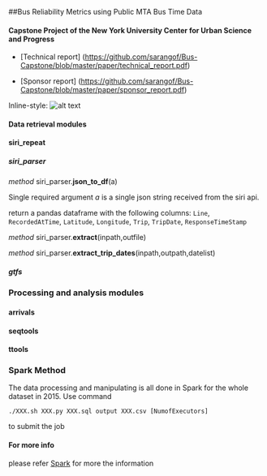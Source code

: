 ##Bus Reliability Metrics using Public MTA Bus Time Data
#### Capstone Project of the New York University Center for Urban Science and Progress

* [Technical report] (https://github.com/sarangof/Bus-Capstone/blob/master/paper/technical_report.pdf)

* [Sponsor report] (https://github.com/sarangof/Bus-Capstone/blob/master/paper/sponsor_report.pdf)


Inline-style: 
![alt text](https://github.com/sarangof/Bus-Capstone/blob/master/plots/on_time_performance_stops.png "Sample of on time performance")



#### Data retrieval modules
#### siri_repeat
##### siri_parser
*method* siri_parser.**json_to_df**(a)

Single required argument *a* is a single json string received from the siri api.
    
return a pandas dataframe with the following columns: `Line`, `RecordedAtTime`, `Latitude`, `Longitude`, `Trip`, `TripDate`, `ResponseTimeStamp`

*method* siri_parser.**extract**(inpath,outfile)

*method* siri_parser.**extract_trip_dates**(inpath,outpath,datelist)
##### gtfs

### Processing and analysis modules
#### arrivals
#### seqtools
#### ttools
### Spark Method

The data processing and manipulating is all done in Spark for the whole dataset in 2015.
Use command 
```
./XXX.sh XXX.py XXX.sql output XXX.csv [NumofExecutors]
```
to submit the job
#### For more info
please refer [Spark](https://github.com/sarangof/Bus-Capstone/tree/master/Spark) for more the information
